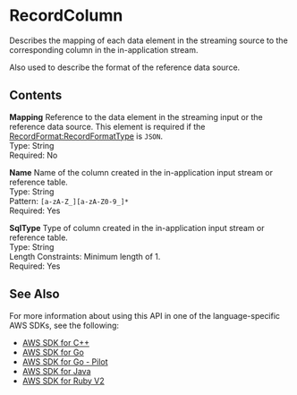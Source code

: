 # RecordColumn<a name="API_RecordColumn"></a>

Describes the mapping of each data element in the streaming source to the corresponding column in the in\-application stream\.

Also used to describe the format of the reference data source\.

## Contents<a name="API_RecordColumn_Contents"></a>

 **Mapping**   <a name="analytics-Type-RecordColumn-Mapping"></a>
Reference to the data element in the streaming input or the reference data source\. This element is required if the [RecordFormat:RecordFormatType](API_RecordFormat.md#analytics-Type-RecordFormat-RecordFormatType) is `JSON`\.  
Type: String  
Required: No

 **Name**   <a name="analytics-Type-RecordColumn-Name"></a>
Name of the column created in the in\-application input stream or reference table\.  
Type: String  
Pattern: `[a-zA-Z_][a-zA-Z0-9_]*`   
Required: Yes

 **SqlType**   <a name="analytics-Type-RecordColumn-SqlType"></a>
Type of column created in the in\-application input stream or reference table\.  
Type: String  
Length Constraints: Minimum length of 1\.  
Required: Yes

## See Also<a name="API_RecordColumn_SeeAlso"></a>

For more information about using this API in one of the language\-specific AWS SDKs, see the following:
+  [AWS SDK for C\+\+](https://docs.aws.amazon.com/goto/SdkForCpp/kinesisanalytics-2015-08-14/RecordColumn) 
+  [AWS SDK for Go](https://docs.aws.amazon.com/goto/SdkForGoV1/kinesisanalytics-2015-08-14/RecordColumn) 
+  [AWS SDK for Go \- Pilot](https://docs.aws.amazon.com/goto/SdkForGoPilot/kinesisanalytics-2015-08-14/RecordColumn) 
+  [AWS SDK for Java](https://docs.aws.amazon.com/goto/SdkForJava/kinesisanalytics-2015-08-14/RecordColumn) 
+  [AWS SDK for Ruby V2](https://docs.aws.amazon.com/goto/SdkForRubyV2/kinesisanalytics-2015-08-14/RecordColumn) 
